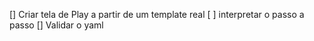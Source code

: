 [] Criar tela de Play a partir de um template real
[ ] interpretar o passo a passo
[] Validar o yaml
